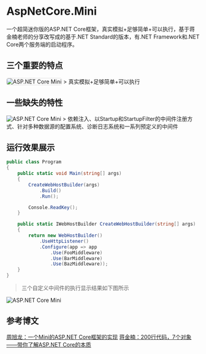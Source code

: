 # AspNetCore.Mini
一个超简迷你版的ASP.NET Core框架，真实模拟+足够简单+可以执行，基于蒋金楠老师的分享改写成的基于.NET Standard的版本，有.NET Framework和.NET Core两个服务端的启动程序。

## 三个重要的特点
<img src="https://img2018.cnblogs.com/blog/19327/201901/19327-20190128080821641-164935959.jpg" style="border: 1px solid #ddd; border-radius: 5px;" alt="ASP.NET Core Mini"/>
> 真实模拟+足够简单+可以执行

## 一些缺失的特性
<img src="https://img2018.cnblogs.com/blog/19327/201901/19327-20190128080903608-382600093.jpg" alt="ASP.NET Core Mini"/>
> 依赖注入、以Startup和StartupFilter的中间件注册方式、针对多种数据源的配置系统、诊断日志系统和一系列预定义的中间件

## 运行效果展示
```C#
public class Program
{
    public static void Main(string[] args)
    {
        CreateWebHostBuilder(args)
            .Build()
            .Run();

        Console.ReadKey();
    }

    public static IWebHostBuilder CreateWebHostBuilder(string[] args)
    {
        return new WebHostBuilder()
            .UseHttpListener()
            .Configure(app => app
                .Use(FooMiddleware)
                .Use(BarMiddleware)
                .Use(BazMiddleware));
    }
}    
```
> 三个自定义中间件的执行显示结果如下图所示
<img src="https://img2018.cnblogs.com/blog/19327/201901/19327-20190128080825603-1802425781.jpg" alt="ASP.NET Core Mini"/>


## 参考博文
[周旭龙：一个Mini的ASP.NET Core框架的实现](https://www.cnblogs.com/edisonchou/p/aspnet_core_mini_implemention_introduction.html)
[蒋金楠：200行代码，7个对象——带你了解ASP.NET Core的本质](https://www.cnblogs.com/artech/p/inside-asp-net-core-framework.html)
